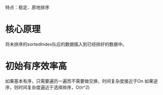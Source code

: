 特点：稳定、原地排序

# 核心原理

将未排序的sortedIndex队应的数据插入到已经排好的数据中。

# 初始有序效率高
如果基本有序，只需要遍历一遍而不需要做交换，时间复杂度接近于On
如果逆序，则时间复杂度逼近于选择排序，O(n^2)


